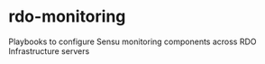 # rdo-monitoring
Playbooks to configure Sensu monitoring components across RDO Infrastructure servers

